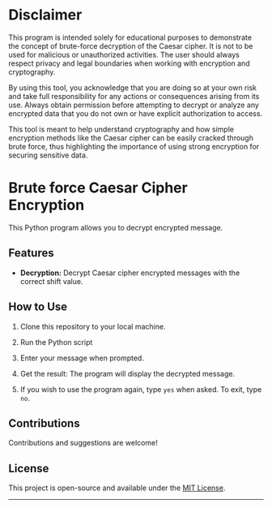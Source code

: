 # Disclaimer
This program is intended solely for educational purposes to demonstrate the concept of brute-force decryption of the Caesar cipher. It is not to be used for malicious or unauthorized activities. The user should always respect privacy and legal boundaries when working with encryption and cryptography.

By using this tool, you acknowledge that you are doing so at your own risk and take full responsibility for any actions or consequences arising from its use. Always obtain permission before attempting to decrypt or analyze any encrypted data that you do not own or have explicit authorization to access.

This tool is meant to help understand cryptography and how simple encryption methods like the Caesar cipher can be easily cracked through brute force, thus highlighting the importance of using strong encryption for securing sensitive data.

# Brute force Caesar Cipher Encryption

This Python program allows you to decrypt encrypted message.



## Features
- **Decryption:** Decrypt Caesar cipher encrypted messages with the correct shift value.

## How to Use

1. Clone this repository to your local machine.

2. Run the Python script
3. Enter your message when prompted.
6. Get the result: The program will display the  decrypted message.
7. If you wish to use the program again, type `yes` when asked. To exit, type `no`.

## Contributions

Contributions and suggestions are welcome!

## License

This project is open-source and available under the [MIT License](LICENSE).

---

